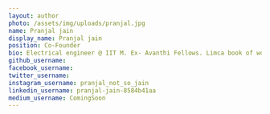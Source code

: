 ```yaml
---
layout: author
photo: /assets/img/uploads/pranjal.jpg
name: Pranjal jain
display_name: Pranjal jain
position: Co-Founder
bio: Electrical engineer @ IIT M. Ex- Avanthi Fellows. Limca book of world records (Team) - Cleaning bots. Avid reader & public speaker
github_username: 
facebook_username: 
twitter_username: 
instagram_username: pranjal_not_so_jain
linkedin_username: pranjal-jain-8584b41aa
medium_username: ComingSoon
---
```


